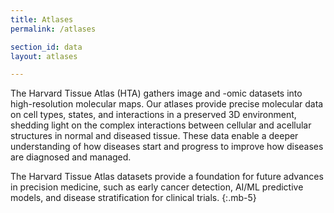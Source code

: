 ```yaml
---
title: Atlases
permalink: /atlases

section_id: data
layout: atlases

---
```

The Harvard Tissue Atlas (HTA) gathers image and -omic datasets into high-resolution molecular maps. Our atlases provide precise molecular data on cell types, states, and interactions in a preserved 3D environment, shedding light on the complex interactions between cellular and acellular structures in normal and diseased tissue. These data enable a deeper understanding of how diseases start and progress to improve how diseases are diagnosed and managed. 

The Harvard Tissue Atlas datasets provide a foundation for future advances in precision medicine, such as early cancer detection, AI/ML predictive models, and disease stratification for clinical trials.
{:.mb-5}
